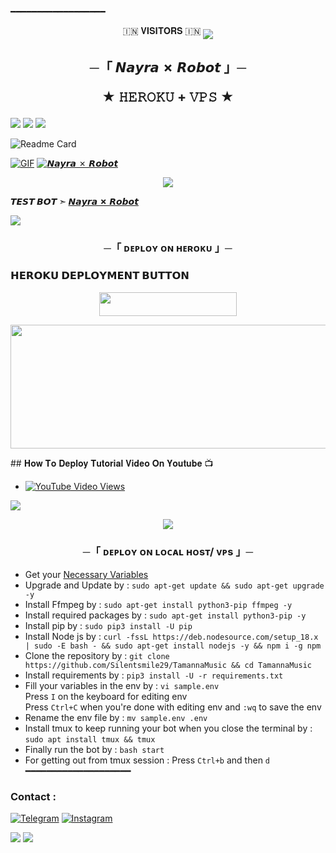 ━━━━━━━━━━━━━━━━━━
<p align="center">
🇮🇳 𝐕𝐈𝐒𝐈𝐓𝐎𝐑𝐒 🇮🇳

<!--
**Silentsmile29/Silentsmile29** is a ✨ _special_ ✨ repository because its `README.md` (this file) appears on your GitHub profile.


<p align="center">
    <b>ᴠɪsɪᴛᴏʀs</b><br>
 -->    <img align="middle" src="https://profile-counter.glitch.me/Silentsmile29/count.svg" />
</p>




<h2 align="center">
    ─「 𝙉𝙖𝙮𝙧𝙖 ✗ 𝙍𝙤𝙗𝙤𝙩 」─

★ 𝙷𝙴𝚁𝙾𝙺𝚄 + 𝚅𝙿𝚂 ★
</h2>
<img src="https://readme-typing-svg.herokuapp.com?color=FF0000&width=420&lines=♦𝙳𝙴𝙿𝙻𝙾𝚈+𝙾𝙽+𝙷𝙴𝚁𝙾𝙺𝚄♦;♨️+𝙽𝙾+𝙷𝙴𝚁𝙾𝙺𝚄+𝙱𝙰𝙽+𝙸𝚂𝚂𝚄𝙴+𝙰𝙻𝚂𝙾+𝚅𝙿𝚂+𝙳𝙴𝙿𝙻𝙾𝚈+📍+𝙿𝚁𝙴𝚂𝙴𝙽𝚃;🎭+𝙿𝙾𝚆𝙴𝚁𝙳+𝙱𝚈+𝙉𝙖𝙮𝙧𝙖+𝙍𝙤𝙗𝙤𝙩+🎭">


<img src="https://user-images.githubusercontent.com/73097560/115834477-dbab4500-a447-11eb-908a-139a6edaec5c.gif"> 
<img src="https://user-images.githubusercontent.com/73097560/115834477-dbab4500-a447-11eb-908a-139a6edaec5c.gif">

![Readme Card](https://github-readme-stats.vercel.app/api/pin/?username=Silentsmile29&repo=TamannaMusic&theme=flag-india)

[![GIF](https://github.com/Silentsmile29/TamannaMusic/blob/main/Silentsmile29.gif)](https://github.com/Silentsmile29)
   [![𝙉𝙖𝙮𝙧𝙖 ✗ 𝙍𝙤𝙗𝙤𝙩](https://github-stats-alpha.vercel.app/api?username=Silentsmile29 "Silent_Smile_29")](https://github-stats-alpha.vercel.app/api?username=Silentsmile29 "Silent_Smile_29")


<p align="center">
  <img src="https://telegra.ph/file/09773b9c5cfca4f63b31d.jpg">
</p>

**𝙏𝙀𝙎𝙏 𝘽𝙊𝙏 ➣ [𝙉𝙖𝙮𝙧𝙖 ✗ 𝙍𝙤𝙗𝙤𝙩](https://t.me/Shayarmusic_bot)**



<img src="https://readme-typing-svg.herokuapp.com?color=FF0000&width=420&lines=⚠️𝗙𝗢𝗥𝗞+𝗧𝗛𝗜𝗦+𝗥𝗘𝗣𝗢+𝗙𝗜𝗥𝗦𝗧𝗟𝗬⚠️">


<h3 align="center">
    ─「 ᴅᴇᴩʟᴏʏ ᴏɴ ʜᴇʀᴏᴋᴜ 」─

<h3> 𝗛𝗘𝗥𝗢𝗞𝗨 𝗗𝗘𝗣𝗟𝗢𝗬𝗠𝗘𝗡𝗧 𝗕𝗨𝗧𝗧𝗢𝗡 </h3>
</h3>

<p align="center"><a href="https://dashboard.heroku.com/new?template=https://github.com/NayraXRobot/NayraRobo"> <img src="https://img.shields.io/badge/Deploy%20On%20Heroku-bringle?style=for-the-badge&logo=heroku" width="220" height="38.45"/></a></p>
<p align="center"><a href="https://dashboard.heroku.com/new?template=https://github.com/Silentsmile29/TamannaMusic"> <img src="https://graph.org/file/7758e15f135e166b8637d.jpg" width="520" height="198.45"/></a></p>
## 𝐇𝐨𝐰 𝐓𝐨 𝐃𝐞𝐩𝐥𝐨𝐲 𝐓𝐮𝐭𝐨𝐫𝐢𝐚𝐥 𝐕𝐢𝐝𝐞𝐨 𝐎𝐧 𝐘𝐨𝐮𝐭𝐮𝐛𝐞 📺

- [![YouTube Video Views](https://img.shields.io/youtube/views/U8T5W3J1FNo?label=Tutorial+•+Heroku+•&style=social)](https://youtu.be/U8T5W3J1FNo)

<img src="https://readme-typing-svg.herokuapp.com?color=FF0000&width=420&lines=⚠️𝐈𝐟+𝐀𝐧𝐲+𝐄𝐫𝐫𝐨𝐫+𝐓𝐡𝐞𝐧+𝐒𝐞𝐧𝐝+𝐄𝐫𝐫𝐨𝐫+𝐈𝐧+Silent+DM+...">
<p align="center">
<a href="https://t.me/ll_ZIDDI_SHAYAR_ll"><img src="https://img.shields.io/badge/-☆𝐃𝐌 𝐓𝐎 Silent Smile%20☆-blue.svg?style=for-the-badge&logo=Telegram"></a>
</p>
<h3 align="center">
    ─「 ᴅᴇᴩʟᴏʏ ᴏɴ ʟᴏᴄᴀʟ ʜᴏsᴛ/ ᴠᴘs 」─
</h3>

- Get your [Necessary Variables](https://github.com/Silentsmile29/TamannaMusic/blob/master/sample.env)
- Upgrade and Update by :
`sudo apt-get update && sudo apt-get upgrade -y`
- Install Ffmpeg by :
`sudo apt-get install python3-pip ffmpeg -y`
- Install required packages by :
`sudo apt-get install python3-pip -y`
- Install pip by :
`sudo pip3 install -U pip`
- Install Node js by :
`curl -fssL https://deb.nodesource.com/setup_18.x | sudo -E bash - && sudo apt-get install nodejs -y && npm i -g npm`
- Clone the repository by :
`git clone https://github.com/Silentsmile29/TamannaMusic && cd TamannaMusic`
- Install requirements by :
`pip3 install -U -r requirements.txt`
- Fill your variables in the env by :
`vi sample.env`<br>
Press `I` on the keyboard for editing env<br>
Press `Ctrl+C` when you're done with editing env and `:wq` to save the env<br>
- Rename the env file by :
`mv sample.env .env`
- Install tmux to keep running your bot when you close the terminal by :
`sudo apt install tmux && tmux`
- Finally run the bot by :
`bash start`
- For getting out from tmux session : Press `Ctrl+b` and then `d`<br>
━━━━━━━━━━━━━━━━━━━━
### Contact :
<a href="https://t.me/SHAYARAKHAWAB"><img title="Telegram" src="https://img.shields.io/badge/Telegram-%23000000.svg?&style=for-the-badge&logo=telegram&logoColor=61DAFB"></a>
<a href="https://instagram.com/silent_smile_04"><img title="Instagram" src="https://img.shields.io/badge/instagram-%23E4405F.svg?&style=for-the-badge&logo=instagram&logoColor=white"></a>

<img src="https://user-images.githubusercontent.com/73097560/115834477-dbab4500-a447-11eb-908a-139a6edaec5c.gif">
<img src="https://user-images.githubusercontent.com/73097560/115834477-dbab4500-a447-11eb-908a-139a6edaec5c.gif">
